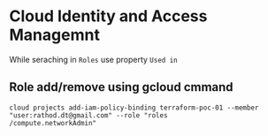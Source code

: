 # Cloud Identity and Access Managemnt
While seraching in `Roles` use property `Used in`

## Role add/remove using gcloud cmmand
```
cloud projects add-iam-policy-binding terraform-poc-01 --member "user:rathod.dt@gmail.com" --role "roles
/compute.networkAdmin"
```